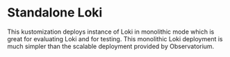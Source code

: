 # Standalone Loki

This kustomization deploys instance of Loki in monolithic mode which is great for evaluating Loki and for testing. This monolithic Loki deployment is much simpler than the scalable deployment provided by Observatorium.
